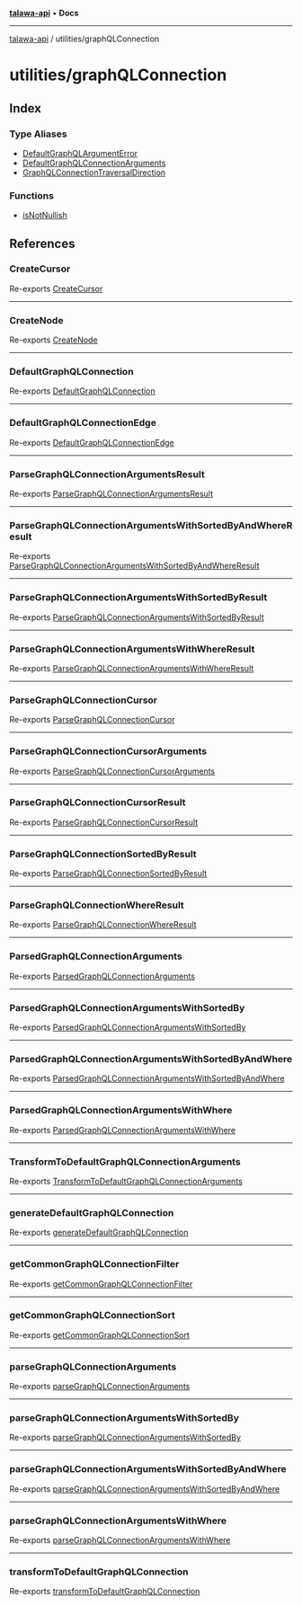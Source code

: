 [**talawa-api**](../../README.md) • **Docs**

***

[talawa-api](../../modules.md) / utilities/graphQLConnection

# utilities/graphQLConnection

## Index

### Type Aliases

- [DefaultGraphQLArgumentError](type-aliases/DefaultGraphQLArgumentError.md)
- [DefaultGraphQLConnectionArguments](type-aliases/DefaultGraphQLConnectionArguments.md)
- [GraphQLConnectionTraversalDirection](type-aliases/GraphQLConnectionTraversalDirection.md)

### Functions

- [isNotNullish](functions/isNotNullish.md)

## References

### CreateCursor

Re-exports [CreateCursor](transformToDefaultGraphQLConnection/type-aliases/CreateCursor.md)

***

### CreateNode

Re-exports [CreateNode](transformToDefaultGraphQLConnection/type-aliases/CreateNode.md)

***

### DefaultGraphQLConnection

Re-exports [DefaultGraphQLConnection](generateDefaultGraphQLConnection/type-aliases/DefaultGraphQLConnection.md)

***

### DefaultGraphQLConnectionEdge

Re-exports [DefaultGraphQLConnectionEdge](generateDefaultGraphQLConnection/type-aliases/DefaultGraphQLConnectionEdge.md)

***

### ParseGraphQLConnectionArgumentsResult

Re-exports [ParseGraphQLConnectionArgumentsResult](parseGraphQLConnectionArguments/type-aliases/ParseGraphQLConnectionArgumentsResult.md)

***

### ParseGraphQLConnectionArgumentsWithSortedByAndWhereResult

Re-exports [ParseGraphQLConnectionArgumentsWithSortedByAndWhereResult](parseGraphQLConnectionArgumentsWithSortedByAndWhere/type-aliases/ParseGraphQLConnectionArgumentsWithSortedByAndWhereResult.md)

***

### ParseGraphQLConnectionArgumentsWithSortedByResult

Re-exports [ParseGraphQLConnectionArgumentsWithSortedByResult](parseGraphQLConnectionArgumentsWithSortedBy/type-aliases/ParseGraphQLConnectionArgumentsWithSortedByResult.md)

***

### ParseGraphQLConnectionArgumentsWithWhereResult

Re-exports [ParseGraphQLConnectionArgumentsWithWhereResult](parseGraphQLConnectionArgumentsWithWhere/type-aliases/ParseGraphQLConnectionArgumentsWithWhereResult.md)

***

### ParseGraphQLConnectionCursor

Re-exports [ParseGraphQLConnectionCursor](parseGraphQLConnectionArguments/type-aliases/ParseGraphQLConnectionCursor.md)

***

### ParseGraphQLConnectionCursorArguments

Re-exports [ParseGraphQLConnectionCursorArguments](parseGraphQLConnectionArguments/type-aliases/ParseGraphQLConnectionCursorArguments.md)

***

### ParseGraphQLConnectionCursorResult

Re-exports [ParseGraphQLConnectionCursorResult](parseGraphQLConnectionArguments/type-aliases/ParseGraphQLConnectionCursorResult.md)

***

### ParseGraphQLConnectionSortedByResult

Re-exports [ParseGraphQLConnectionSortedByResult](parseGraphQLConnectionArgumentsWithSortedBy/type-aliases/ParseGraphQLConnectionSortedByResult.md)

***

### ParseGraphQLConnectionWhereResult

Re-exports [ParseGraphQLConnectionWhereResult](parseGraphQLConnectionArgumentsWithWhere/type-aliases/ParseGraphQLConnectionWhereResult.md)

***

### ParsedGraphQLConnectionArguments

Re-exports [ParsedGraphQLConnectionArguments](parseGraphQLConnectionArguments/type-aliases/ParsedGraphQLConnectionArguments.md)

***

### ParsedGraphQLConnectionArgumentsWithSortedBy

Re-exports [ParsedGraphQLConnectionArgumentsWithSortedBy](parseGraphQLConnectionArgumentsWithSortedBy/type-aliases/ParsedGraphQLConnectionArgumentsWithSortedBy.md)

***

### ParsedGraphQLConnectionArgumentsWithSortedByAndWhere

Re-exports [ParsedGraphQLConnectionArgumentsWithSortedByAndWhere](parseGraphQLConnectionArgumentsWithSortedByAndWhere/type-aliases/ParsedGraphQLConnectionArgumentsWithSortedByAndWhere.md)

***

### ParsedGraphQLConnectionArgumentsWithWhere

Re-exports [ParsedGraphQLConnectionArgumentsWithWhere](parseGraphQLConnectionArgumentsWithWhere/type-aliases/ParsedGraphQLConnectionArgumentsWithWhere.md)

***

### TransformToDefaultGraphQLConnectionArguments

Re-exports [TransformToDefaultGraphQLConnectionArguments](transformToDefaultGraphQLConnection/type-aliases/TransformToDefaultGraphQLConnectionArguments.md)

***

### generateDefaultGraphQLConnection

Re-exports [generateDefaultGraphQLConnection](generateDefaultGraphQLConnection/functions/generateDefaultGraphQLConnection.md)

***

### getCommonGraphQLConnectionFilter

Re-exports [getCommonGraphQLConnectionFilter](getCommonGraphQLConnectionFilter/functions/getCommonGraphQLConnectionFilter.md)

***

### getCommonGraphQLConnectionSort

Re-exports [getCommonGraphQLConnectionSort](getCommonGraphQLConnectionSort/functions/getCommonGraphQLConnectionSort.md)

***

### parseGraphQLConnectionArguments

Re-exports [parseGraphQLConnectionArguments](parseGraphQLConnectionArguments/functions/parseGraphQLConnectionArguments.md)

***

### parseGraphQLConnectionArgumentsWithSortedBy

Re-exports [parseGraphQLConnectionArgumentsWithSortedBy](parseGraphQLConnectionArgumentsWithSortedBy/functions/parseGraphQLConnectionArgumentsWithSortedBy.md)

***

### parseGraphQLConnectionArgumentsWithSortedByAndWhere

Re-exports [parseGraphQLConnectionArgumentsWithSortedByAndWhere](parseGraphQLConnectionArgumentsWithSortedByAndWhere/functions/parseGraphQLConnectionArgumentsWithSortedByAndWhere.md)

***

### parseGraphQLConnectionArgumentsWithWhere

Re-exports [parseGraphQLConnectionArgumentsWithWhere](parseGraphQLConnectionArgumentsWithWhere/functions/parseGraphQLConnectionArgumentsWithWhere.md)

***

### transformToDefaultGraphQLConnection

Re-exports [transformToDefaultGraphQLConnection](transformToDefaultGraphQLConnection/functions/transformToDefaultGraphQLConnection.md)
